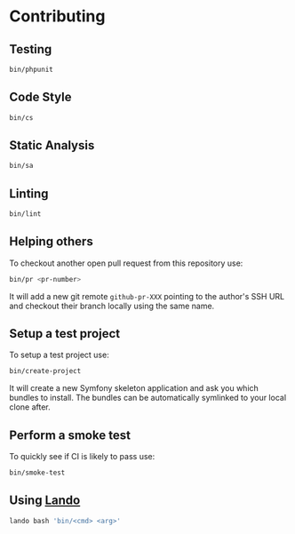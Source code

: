 # Contributing

## Testing

```bash
bin/phpunit
```

## Code Style

```bash
bin/cs
```

## Static Analysis

```bash
bin/sa
```

## Linting

```bash
bin/lint
```

## Helping others

To checkout another open pull request from this repository use:

```bash
bin/pr <pr-number>
```

It will add a new git remote `github-pr-XXX` pointing to the author's SSH URL and checkout their branch locally using
the same name.

## Setup a test project

To setup a test project use:

```bash
bin/create-project
```

It will create a new Symfony skeleton application and ask you which bundles to install. The bundles can be automatically
symlinked to your local clone after.

## Perform a smoke test

To quickly see if CI is likely to pass use:

```bash
bin/smoke-test
```

## Using [Lando](https://docs.devwithlando.io)

```bash
lando bash 'bin/<cmd> <arg>'
```
